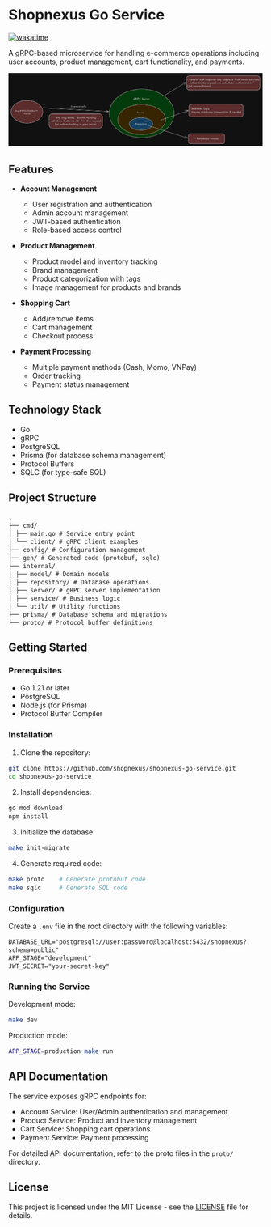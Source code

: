 # Shopnexus Go Service

[![wakatime](https://wakatime.com/badge/user/592c97c4-15ad-49cb-ac34-d607be35c524/project/6c846869-ee63-4198-ac66-b788babcc529.svg)](https://wakatime.com/badge/user/592c97c4-15ad-49cb-ac34-d607be35c524/project/6c846869-ee63-4198-ac66-b788babcc529)

A gRPC-based microservice for handling e-commerce operations including user accounts, product management, cart functionality, and payments.

![Flow](https://raw.githubusercontent.com/shopnexus/shopnexus-go-service/refs/heads/main/flow.png)

## Features

- **Account Management**
  - User registration and authentication
  - Admin account management
  - JWT-based authentication
  - Role-based access control

- **Product Management**
  - Product model and inventory tracking
  - Brand management
  - Product categorization with tags
  - Image management for products and brands

- **Shopping Cart**
  - Add/remove items
  - Cart management
  - Checkout process

- **Payment Processing**
  - Multiple payment methods (Cash, Momo, VNPay)
  - Order tracking
  - Payment status management

## Technology Stack

- Go
- gRPC
- PostgreSQL
- Prisma (for database schema management)
- Protocol Buffers
- SQLC (for type-safe SQL)

## Project Structure

```
.
├── cmd/
│ ├── main.go # Service entry point
│ └── client/ # gRPC client examples
├── config/ # Configuration management
├── gen/ # Generated code (protobuf, sqlc)
├── internal/
│ ├── model/ # Domain models
│ ├── repository/ # Database operations
│ ├── server/ # gRPC server implementation
│ ├── service/ # Business logic
│ └── util/ # Utility functions
├── prisma/ # Database schema and migrations
└── proto/ # Protocol buffer definitions

```

## Getting Started

### Prerequisites

- Go 1.21 or later
- PostgreSQL
- Node.js (for Prisma)
- Protocol Buffer Compiler

### Installation

1. Clone the repository:

```bash
git clone https://github.com/shopnexus/shopnexus-go-service.git
cd shopnexus-go-service
```

2. Install dependencies:

```bash
go mod download
npm install
```

3. Initialize the database:

```bash
make init-migrate
```

4. Generate required code:

```bash
make proto    # Generate protobuf code
make sqlc     # Generate SQL code
```

### Configuration

Create a `.env` file in the root directory with the following variables:

```env
DATABASE_URL="postgresql://user:password@localhost:5432/shopnexus?schema=public"
APP_STAGE="development"
JWT_SECRET="your-secret-key"
```

### Running the Service

Development mode:

```bash
make dev
```

Production mode:

```bash
APP_STAGE=production make run
```

## API Documentation

The service exposes gRPC endpoints for:

- Account Service: User/Admin authentication and management
- Product Service: Product and inventory management
- Cart Service: Shopping cart operations
- Payment Service: Payment processing

For detailed API documentation, refer to the proto files in the `proto/` directory.

## License

This project is licensed under the MIT License - see the [LICENSE](LICENSE) file for details.
